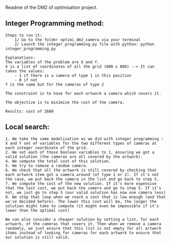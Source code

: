 Readme of the DM2 of optimisation project.

## Integer Programming method:

    Steps to run it:
        1/ Go to the folder optimi_dm2_camera via your terminal
        2/ Launch the integer_programming.py file with python: python integer_programming.py

    Explanations:
    The variables of the problem are X and Y.
    X is a list of coordinates of all the grid (800 x 800) --> It can takes the values:
        - 1 if there is a camera of type 1 in this position
        - 0 if not
    Y is the same but for the cameras of type 2

    The constraint is to have for each artwork a camera which covers it.

    The objective is to minimize the cost of the camera.

    Results: cost of 2680

## Local search:

    1. We take the same modelisation as we did with integer programming : X and Y set of variables for the two different types of cameras at each integer coordinate of the grid.
    2. We set each of those boolean variables to 1, ensuring we got a valid solution (the cameras are all covered by the artwork).
    4. We compute the total cost of this solution.
    5. We try to remove a random camera.
    6. We check that all the artwork is still covered by checking that each artwork item got a camera around (of type 1 or 2). If it's not the case, we put back the camera in the list and go back to step 5.
    7. We compute the cost of the new solution. If it's more expensive that the last cost, we put back the camera and go to step 5. If it's not, we just go to step 5 (our valid solution has now one camera less)
    8. We stop that loop when we reach a cost that is low enough (and that we've decided before). The lower this cost will be, the longer the solution might take to compute (it might even be impossible if it's lower than the optimal cost)

    We can also consider a cheaper solution by setting a list, for each artwork, of the cameras that covers it. Then when we remove a camera randomly, we just ensure that this list is not empty for all artwork items instead of looking for cameras for each artwork to ensure that our solution is still valid.
